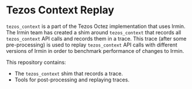 # Tezos Context Replay

`tezos_context` is a part of the Tezos Octez implementation that uses Irmin. The Irmin team has created a shim around `tezos_context` that records all `tezos_context` API calls and records them in a trace. This trace (after some pre-processing) is used to replay `tezos_context` API calls with different versions of Irmin in order to benchmark performance of changes to Irmin.

This repository contains:

- The `tezos_context` shim that records a trace.
- Tools for post-processing and replaying traces.
